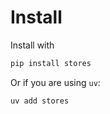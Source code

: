 # Install

Install with

```bash
pip install stores
```

Or if you are using `uv`:

```bash
uv add stores
```
